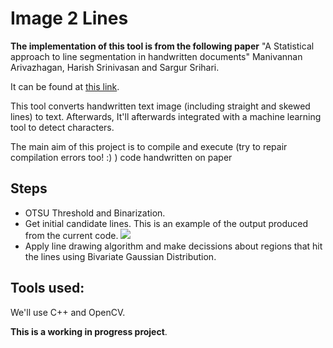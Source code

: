 # Image 2 Lines

**The implementation of this tool is from the following paper** "A Statistical approach to line segmentation in handwritten documents" Manivannan Arivazhagan, Harish Srinivasan and Sargur Srihari. 

  It can be found at [this link](http://citeseerx.ist.psu.edu/viewdoc/download?doi=10.1.1.88.5806&rep=rep1&type=pdf).

This tool converts handwritten text image (including straight and skewed lines) to text. Afterwards, It'll afterwards integrated with a machine learning tool to detect characters.

The main aim of this project is to compile and execute (try to repair compilation errors too! :) ) code handwritten on paper

## Steps
*  OTSU Threshold and Binarization.
* Get initial candidate lines.
This is an example of the output produced from the current code.
![](https://i.imgur.com/tqqIKVw.jpg)
* Apply line drawing algorithm and make decissions about regions that hit the lines using Bivariate Gaussian Distribution.

## Tools used:
We'll use C++ and OpenCV.

**This is a working in progress project**.
